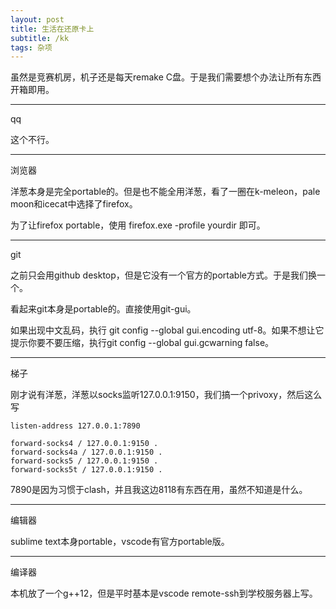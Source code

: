 ```yaml
---
layout: post
title: 生活在还原卡上
subtitle: /kk
tags: 杂项
---
```


虽然是竞赛机房，机子还是每天remake C盘。于是我们需要想个办法让所有东西开箱即用。

-----

qq

这个不行。

-----

浏览器

洋葱本身是完全portable的。但是也不能全用洋葱，看了一圈在k-meleon，pale moon和icecat中选择了firefox。

为了让firefox portable，使用 firefox.exe -profile yourdir 即可。

-----

git

之前只会用github desktop，但是它没有一个官方的portable方式。于是我们换一个。

看起来git本身是portable的。直接使用git-gui。

如果出现中文乱码，执行 git config --global gui.encoding utf-8。如果不想让它提示你要不要压缩，执行git config --global gui.gcwarning false。

-----

梯子

刚才说有洋葱，洋葱以socks监听127.0.0.1:9150，我们搞一个privoxy，然后这么写

```
listen-address 127.0.0.1:7890

forward-socks4 / 127.0.0.1:9150 .
forward-socks4a / 127.0.0.1:9150 .
forward-socks5 / 127.0.0.1:9150 .
forward-socks5t / 127.0.0.1:9150 .

```

7890是因为习惯于clash，并且我这边8118有东西在用，虽然不知道是什么。

-----

编辑器

sublime text本身portable，vscode有官方portable版。

-----

编译器

本机放了一个g++12，但是平时基本是vscode remote-ssh到学校服务器上写。

